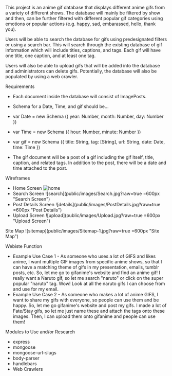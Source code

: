 This project is an anime gif database that displays different anime gifs from a variety of different shows. The database will mainly be filtered by show and then, can be further filtered with different popular gif categories using emotions or popular actions (e.g. happy, sad, embarassed, hello, thank you).

Users will be able to search the database for gifs using predesignated filters or using a search bar. This will search through the existing database of gif information which will include titles, captions, and tags. Each gif will have one title, one caption, and at least one tag. 

Users will also be able to upload gifs that will be added into the database and administrators can delete gifs. Potentially, the database will also be populated by using a web crawler.  

Requirements

- Each document inside the database will consist of ImagePosts.
- Schema for a Date, Time, and gif should be...
- var Date = new Schema ({
	year: Number,
	month: Number,
	day: Number
})

- var Time = new Schema ({
	hour: Number,
	minute: Number
})

- var gif = new Schema ({
	title: String,
	tag: [String],
	url: String,
	date: Date,
	time: Time
})

- The gif document will be a post of a gif including the gif itself, title, caption, and related tags. In addition to the post, there will be a date and time attached to the post. 

Wireframes

- Home Screen
![home](public/Home.jpg "Home Screen")
- Search Screen
![search](public/images/Search.jpg?raw=true =600px "Search Screen")
- Post Details Screen
![details](public/images/PostDetails.jpg?raw=true =600px "Post Details")
- Upload Screen
![upload](public/images/Upload.jpg?raw=true =600px "Upload Screen")

Site Map
![sitemap](public/images/Sitemap-1.jpg?raw=true =600px "Site Map")

Webiste Function
- Example Use Case 1 - As someone who uses a lot of GIFS and likes anime, I want multiple GIF images from specific anime shows, so that I can have a matching theme of gifs in my presentation, emails, tumblr posts, etc. So, let me go to gifanime's website and find an anime gif! I really want a Naruto gif, so let me search "naruto" or click on the super popular "naruto" tag. Wow! Look at all the naruto gifs I can choose from and use for my email. 
- Example Use Case 2 - As someone who makes a lot of anime GIFS, I want to share my gifs with everyone, so people can use them and be happy. So, let me go gifanime's website and post my gifs. I made a lot of Fate/Stay gifs, so let me just name these and attach the tags onto these images. Then, I can upload them onto gifanime and people can use them!


Modules to Use and/or Research
- express
- mongoose
- mongoose-url-slugs
- body-parser
- handlebars
- Web Crawlers 




